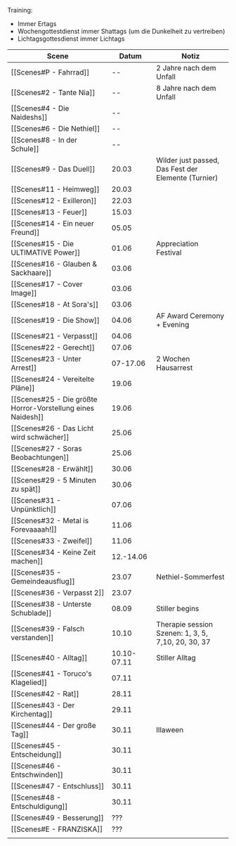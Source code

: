 Training:
- Immer Ertags
- Wochengottestdienst immer Shattags (um die Dunkelheit zu vertreiben)
- Lichtagsgottesdienst immer Lichtags

| Scene                                                       | Datum       | Notiz                                                 |
| ----------------------------------------------------------- | ----------- | ----------------------------------------------------- |
| [[Scenes#P - Fahrrad]]                                      | --          | 2 Jahre nach dem Unfall                               |
| [[Scenes#2 - Tante Nia]]                                    | --          | 8 Jahre nach dem Unfall                               |
| [[Scenes#4 - Die Naideshs]]                                 | --          |                                                       |
| [[Scenes#6 - Die Nethiel]]                                  | --          |                                                       |
| [[Scenes#8 - In der Schule]]                                | --          |                                                       |
| [[Scenes#9 - Das Duell]]                                    | 20.03       | Wilder just passed, Das Fest der Elemente (Turnier)   |
| [[Scenes#11 - Heimweg]]                                     | 20.03       |                                                       |
| [[Scenes#12 - Exilleron]]                                   | 22.03       |                                                       |
| [[Scenes#13 - Feuer]]                                       | 15.03       |                                                       |
| [[Scenes#14 - Ein neuer Freund]]                            | 05.05       |                                                       |
| [[Scenes#15 - Die ULTIMATIVE Power]]                        | 01.06       | Appreciation Festival                                 |
| [[Scenes#16 - Glauben & Sackhaare]]                         | 03.06       |                                                       |
| [[Scenes#17 - Cover Image]]                                 | 03.06       |                                                       |
| [[Scenes#18 - At Sora's]]                                   | 03.06       |                                                       |
| [[Scenes#19 - Die Show]]                                    | 04.06       | AF Award Ceremony + Evening                           |
| [[Scenes#21 - Verpasst]]                                    | 04.06       |                                                       |
| [[Scenes#22 - Gerecht]]                                     | 07.06       |                                                       |
| [[Scenes#23 - Unter Arrest]]                                | 07-17.06    | 2 Wochen Hausarrest                                   |
| [[Scenes#24 - Vereitelte Pläne]]                            | 19.06       |                                                       |
| [[Scenes#25 - Die größte Horror-Vorstellung eines Naidesh]] | 19.06       |                                                       |
| [[Scenes#26 - Das Licht wird schwächer]]                    | 25.06       |                                                       |
| [[Scenes#27 - Soras Beobachtungen]]                         | 25.06       |                                                       |
| [[Scenes#28 - Erwählt]]                                     | 30.06       |                                                       |
| [[Scenes#29 - 5 Minuten zu spät]]                           | 30.06       |                                                       |
| [[Scenes#31 - Unpünktlich]]                                 | 07.06       |                                                       |
| [[Scenes#32 - Metal is Forevaaaah!]]                        | 11.06       |                                                       |
| [[Scenes#33 - Zweifel]]                                     | 11.06       |                                                       |
| [[Scenes#34 - Keine Zeit machen]]                           | 12.-14.06   |                                                       |
| [[Scenes#35 - Gemeindeausflug]]                             | 23.07       | Nethiel-Sommerfest                                    |
| [[Scenes#36 - Verpasst 2]]                                  | 23.07       |                                                       |
| [[Scenes#38 - Unterste Schublade]]                          | 08.09       | Stiller begins                                        |
| [[Scenes#39 - Falsch verstanden]]                           | 10.10       | Therapie session<br>Szenen: 1, 3, 5, 7,10, 20, 30, 37 |
| [[Scenes#40 - Alltag]]                                      | 10.10-07.11 | Stiller Alltag                                        |
| [[Scenes#41 - Toruco's Klagelied]]                          | 07.11       |                                                       |
| [[Scenes#42 - Rat]]                                         | 28.11       |                                                       |
| [[Scenes#43 - Der Kirchentag]]                              | 29.11       |                                                       |
| [[Scenes#44 - Der große Tag]]                               | 30.11       | Illaween                                              |
| [[Scenes#45 - Entscheidung]]                                | 30.11       |                                                       |
| [[Scenes#46 - Entschwinden]]                                | 30.11       |                                                       |
| [[Scenes#47 - Entschluss]]                                  | 30.11       |                                                       |
| [[Scenes#48 - Entschuldigung]]                              | 30.11       |                                                       |
| [[Scenes#49 - Besserung]]                                   | ???         |                                                       |
| [[Scenes#E - FRANZISKA]]                                    | ???         |                                                       |
|                                                             |             |                                                       |
